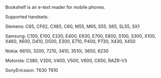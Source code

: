 Bookshelf is an e-text reader for mobile phones.

Supported handsets:

Siemens: C65, CF62, CX65, C60, M55, M65, S55, S65, SL55, SX1

Samsung: C100, E100, E330, E400, E630, E700, E800, S100, S300, X100, X460, X600, D410, D500, E300, E710, P400, P730, X430, X450

Nokia: 6610i, 3200, 7210, 3410, 3510i, 3650, 6230

Motorola: C380, V300, V400, V500, V600, C650, RAZR-V3

SonyEricsson: T630 T610

